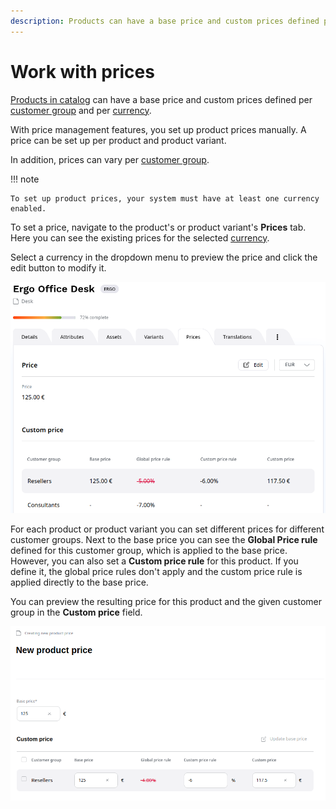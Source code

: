 ```yaml
---
description: Products can have a base price and custom prices defined per customer group and per currency.
---
```


# Work with prices

[Products in catalog](products.md#products) can have a base price and custom prices defined per [customer group](../customer_management/manage_customers.md) and per [currency](../pim/manage_currencies.md).

With price management features, you set up product prices manually. 
A price can be set up per product and product variant.

In addition, prices can vary per [customer group](../customer_management/customer_portal.md).

!!! note

    To set up product prices, your system must have at least one currency enabled.

To set a price, navigate to the product's or product variant's **Prices** tab.
Here you can see the existing prices for the selected [currency](../pim/manage_currencies.md).

Select a currency in the dropdown menu to preview the price and click the edit button to modify it.

![Prices tab](img/product_price.png)

For each product or product variant you can set different prices for different customer groups.
Next to the base price you can see the **Global Price rule** defined for this customer group,
which is applied to the base price.
However, you can also set a **Custom price rule** for this product.
If you define it, the global price rules don't apply and the custom price rule is applied directly to the base price.

You can preview the resulting price for this product and the given customer group in the **Custom price** field.

![Setting product prices](img/setting_product_price.png)
